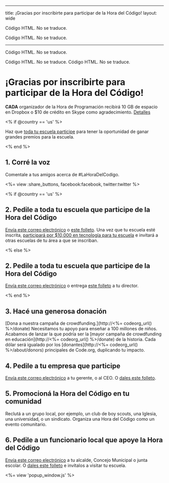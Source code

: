 * * *

title: ¡Gracias por inscribirte para participar de la Hora del Código! layout: wide

Código HTML. No se traduce.

Código HTML. No se traduce.

* * *

Código HTML. No se traduce.

Código HTML. No se traduce. Código HTML. No se traduce.

# ¡Gracias por inscribirte para participar de la Hora del Código!

**CADA** organizador de la Hora de Programación recibirá 10 GB de espacio en Dropbox o $10 de crédito en Skype como agradecimiento. [Detalles](<%= hoc_uri('/prizes') %>)

<% if @country == 'us' %>

Haz que [toda tu escuela participe](<%= hoc_uri('/prizes') %>) para tener la oportunidad de ganar grandes premios para la escuela.

<% end %>

## 1. Corré la voz

Comentale a tus amigos acerca de #LaHoraDelCodigo.

<%= view :share_buttons, facebook:facebook, twitter:twitter %>

<% if @country == 'us' %>

## 2. Pedile a toda tu escuela que participe de la Hora del Código

[Envía este correo electrónico](<%= hoc_uri('/resources#email') %>) o [este folleto](<%= hoc_uri('/files/schools-handout.pdf') %>). Una vez que tu escuela esté inscrita, [participará por $10,000 en tecnología para tu escuela](/prizes) e invitará a otras escuelas de tu área a que se inscriban.

<% else %>

## 2. Pedile a toda tu escuela que participe de la Hora del Código

[Envía este correo electrónico](<%= hoc_uri('/resources#email') %>) o entrega [este folleto](<%= hoc_uri('/files/schools-handout.pdf') %>) a tu director.

<% end %>

## 3. Hacé una generosa donación

[Dona a nuestra campaña de crowdfunding.](http://<%= codeorg_url() %>/donate) Necesitamos tu apoyo para enseñar a 100 millones de niños. Acabamos de lanzar la que podría ser la [mayor campaña de crowdfunding en educación](http://<%= codeorg_url() %>/donate) de la historia. Cada dólar será igualado por los [donantes](http://<%= codeorg_url() %>/about/donors) principales de Code.org, duplicando tu impacto.

## 4. Pedile a tu empresa que participe

[Envía este correo electrónico](<%= hoc_uri('/resources#email') %>) a tu gerente, o al CEO. O [dales este folleto](<%= hoc_uri('/resources/hoc-one-pager.pdf') %>).

## 5. Promocioná la Hora del Código en tu comunidad

Reclutá a un grupo local, por ejemplo, un club de boy scouts, una Iglesia, una universidad, o un sindicato. Organiza una Hora del Código como un evento comunitario.

## 6. Pedile a un funcionario local que apoye la Hora del Código

[Envía este correo electrónico](<%= hoc_uri('/resources#politicians') %>) a tu alcalde, Concejo Municipal o junta escolar. O [dales este folleto](<%= hoc_uri('/resources/hoc-one-pager.pdf') %>) e invítalos a visitar tu escuela.

<%= view 'popup_window.js' %>